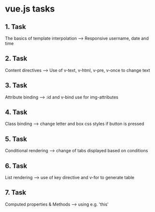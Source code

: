 # vue.js tasks

## 1. Task

The basics of template interpolation
--> Responsive username, date and time

## 2. Task

Content directives
--> Use of v-text, v-html, v-pre, v-once to change text

## 3. Task

Attribute binding
--> :id and v-bind use for img-attributes

## 4. Task

Class binding
--> change letter and box css styles if button is pressed

## 5. Task

Conditional rendering
--> change of tabs displayed based on conditions

## 6. Task

List rendering
--> use of key directive and v-for to generate table

## 7. Task

Computed properties & Methods
--> using e.g. 'this'
